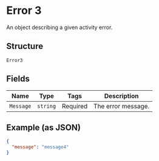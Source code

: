 
# Error 3

An object describing a given activity error.

## Structure

`Error3`

## Fields

| Name | Type | Tags | Description |
|  --- | --- | --- | --- |
| `Message` | `string` | Required | The error message. |

## Example (as JSON)

```json
{
  "message": "message4"
}
```

